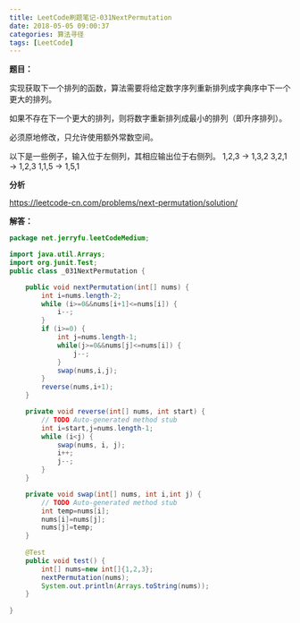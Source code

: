 ```yaml
---
title: LeetCode刷题笔记-031NextPermutation
date: 2018-05-05 09:00:37
categories: 算法寻径
tags: [LeetCode]
---
```

**题目：**

实现获取下一个排列的函数，算法需要将给定数字序列重新排列成字典序中下一个更大的排列。

如果不存在下一个更大的排列，则将数字重新排列成最小的排列（即升序排列）。

必须原地修改，只允许使用额外常数空间。

以下是一些例子，输入位于左侧列，其相应输出位于右侧列。
1,2,3 → 1,3,2
3,2,1 → 1,2,3
1,1,5 → 1,5,1

**分析**

https://leetcode-cn.com/problems/next-permutation/solution/

**解答：**

````java
package net.jerryfu.leetCodeMedium;

import java.util.Arrays;
import org.junit.Test;
public class _031NextPermutation {

	public void nextPermutation(int[] nums) {
		int i=nums.length-2;
		while (i>=0&&nums[i+1]<=nums[i]) {
			i--;
		}
		if (i>=0) {
			int j=nums.length-1;
			while(j>=0&&nums[j]<=nums[i]) {
				j--;
			}
			swap(nums,i,j);
		}
		reverse(nums,i+1);
	}

	private void reverse(int[] nums, int start) {
		// TODO Auto-generated method stub
		int i=start,j=nums.length-1;
		while (i<j) {
			swap(nums, i, j);
			i++;
			j--;
		}
	}

	private void swap(int[] nums, int i,int j) {
		// TODO Auto-generated method stub
		int temp=nums[i];
		nums[i]=nums[j];
		nums[j]=temp;
	}
	
	@Test
	public void test() {
		int[] nums=new int[]{1,2,3};
		nextPermutation(nums);
		System.out.println(Arrays.toString(nums));
	}
	
}

````

